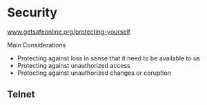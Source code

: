 # Security

www.getsafeonline.org/protecting-yourself

Main Considerations
* Protecting against loss in sense that it need to be available to us
* Protecting against unauthorized access
* Protecting against unauthorized changes or coruption

## Telnet


